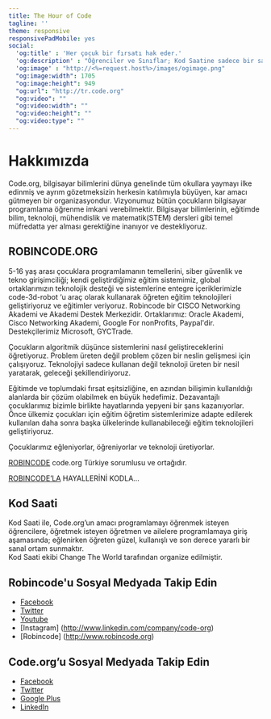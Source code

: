 ```yaml
---
title: The Hour of Code
tagline: ''
theme: responsive
responsivePadMobile: yes
social:
  'og:title' : 'Her çocuk bir fırsatı hak eder.'
  'og:description' : "Öğrenciler ve Sınıflar; Kod Saatine sadece bir saatinizi ayırarak programlamanın ne kadar eğlenceli olduğunu keşfedin"
  'og:image' : "http://<%=request.host%>/images/ogimage.png"
  "og:image:width": 1705
  "og:image:height": 949
  "og:url": "http://tr.code.org"
  "og:video": ""
  "og:video:width": ""
  "og:video:height": ""
  "og:video:type": ""
---
```


# Hakkımızda

Code.org, bilgisayar bilimlerini dünya genelinde tüm okullara yaymayı ilke edinmiş ve ayrım gözetmeksizin herkesin katılımıyla büyüyen, kar amacı gütmeyen bir organizasyondur. Vizyonumuz bütün çocukların bilgisayar programlama öğrenme imkani verebilmektir. Bilgisayar bilimlerinin, eğitimde bilim, teknoloji, mühendislik ve matematik(STEM) dersleri gibi temel müfredatta yer alması gerektiğine inanıyor ve destekliyoruz. 


## ROBINCODE.ORG   

5-16 yaş arası çocuklara programlamanın temellerini, siber güvenlik ve tekno girişimciliği; kendi geliştirdiğimiz eğitim sistemimiz, global ortaklarımızın teknolojik desteği ve sistemlerine entegre içeriklerimizle code-3d-robot ‘u araç olarak kullanarak öğreten eğitim teknolojileri geliştiriyoruz  ve eğitimler veriyoruz. 
Robincode bir CISCO  Networking Akademi ve Akademi Destek Merkezidir. Ortaklarımız: Oracle Akademi, Cisco Networking Akademi, Google For nonProfits, Paypal'dir. 
Destekçilerimiz  Microsoft, GYCTrade.
 
Çocukların algoritmik düşünce sistemlerini nasıl geliştireceklerini öğretiyoruz. Problem üreten değil problem çözen bir neslin gelişmesi için çalışıyoruz. 
Teknolojiyi sadece kullanan değil teknoloji üreten bir nesil yaratarak, geleceği şekillendiriyoruz.
 
Eğitimde ve toplumdaki fırsat eşitsizliğine, en azından bilişimin kullanıldığı alanlarda bir çözüm olabilmek en büyük hedefimiz. Dezavantajlı çocuklarımız bizimle birlikte hayatlarında yepyeni bir şans kazanıyorlar.
Önce ülkemiz çocukları için eğitim öğretim sistemlerimize adapte edilerek kullanılan daha sonra başka ülkelerinde kullanabileceği eğitim teknolojileri geliştiriyoruz.
 
Çocuklarımız eğleniyorlar, öğreniyorlar ve teknoloji üretiyorlar.

[ROBINCODE](http://www.robincode.org) code.org Türkiye sorumlusu ve ortağıdır. 
 
[ROBINCODE’LA](http://www.robincode.org) HAYALLERİNİ KODLA…




## Kod Saati

Kod Saati ile, Code.org’un amacı programlamayı öğrenmek isteyen öğrencilere, öğretmek isteyen öğretmen ve ailelere programlamaya giriş aşamasında; eğlenirken öğreten güzel, kullanışlı ve son derece yararlı bir sanal ortam sunmaktır.  
Kod Saati ekibi Change The World tarafından organize edilmiştir. 


## Robincode'u Sosyal Medyada Takip Edin

- [Facebook](https://www.facebook.com/robincode.org)
- [Twitter](https://twitter.com/robincodeorg)
- [Youtube](https://www.youtube.com/channel/UC3Q-RyqQlqTfN_DHkI08ihA)
- [Instagram] (http://www.linkedin.com/company/code-org)
- [Robincode] (http://www.robincode.org)



## Code.org’u Sosyal Medyada Takip Edin

- [Facebook](http://facebook.com/Code.org)
- [Twitter](http://twitter.com/codeorg)
- [Google Plus](https://plus.google.com/113408212816493509628)
- [LinkedIn](http://www.linkedin.com/company/code-org)

